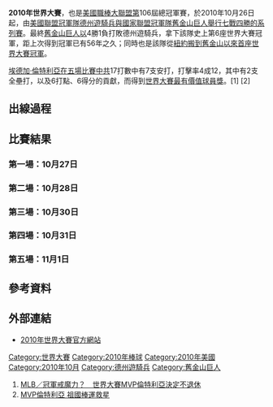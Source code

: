 **2010年世界大賽**，也是[美國職棒大聯盟第](../Page/美國職棒大聯盟.md "wikilink")106屆總冠軍賽，於2010年10月26日起，由[美國聯盟冠軍隊](../Page/美國聯盟.md "wikilink")[德州遊騎兵與](../Page/德州遊騎兵_\(棒球\).md "wikilink")[國家聯盟冠軍隊](../Page/國家聯盟.md "wikilink")[舊金山巨人舉行七戰四勝的系列賽](../Page/舊金山巨人.md "wikilink")。最終[舊金山巨人以](../Page/舊金山巨人.md "wikilink")4勝1負打敗德州遊騎兵，拿下該隊史上第6座世界大賽冠軍，距上次得到冠軍已有56年之久；同時也是該隊從[紐約搬到](../Page/紐約.md "wikilink")[舊金山以來首座世界大賽冠軍](../Page/舊金山.md "wikilink")。

[埃德加·倫特利亞在五場比賽中共](../Page/埃德加·倫特利亞.md "wikilink")17打數中有7支安打，打擊率4成12，其中有2支全壘打，以及6打點、6得分的貢獻，而得到[世界大賽最有價值球員獎](../Page/世界大賽最有價值球員獎.md "wikilink")。\[1\]
\[2\]

## 出線過程

## 比賽結果

### 第一場：10月27日

### 第二場：10月28日

### 第三場：10月30日

### 第四場：10月31日

### 第五場：11月1日

## 參考資料

## 外部連結

  - [2010年世界大賽官方網站](http://mlb.mlb.com/mlb/ps/y2010/index.jsp)

[Category:世界大賽](https://zh.wikipedia.org/wiki/Category:世界大賽 "wikilink")
[Category:2010年棒球](https://zh.wikipedia.org/wiki/Category:2010年棒球 "wikilink")
[Category:2010年美國](https://zh.wikipedia.org/wiki/Category:2010年美國 "wikilink")
[Category:2010年10月](https://zh.wikipedia.org/wiki/Category:2010年10月 "wikilink")
[Category:德州遊騎兵](https://zh.wikipedia.org/wiki/Category:德州遊騎兵 "wikilink")
[Category:舊金山巨人](https://zh.wikipedia.org/wiki/Category:舊金山巨人 "wikilink")

1.  [MLB／冠軍戒魔力？　世界大賽MVP倫特利亞決定不退休](http://www.nownews.com/2010/11/07/11423-2662031.htm)
2.  [MVP倫特利亞
    祖國棒運救星](http://www.libertytimes.com.tw/2010/new/nov/3/today-sp2.htm)
